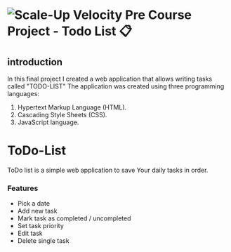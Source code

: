 # ![Scale-Up Velocity](./readme-files/logo-main.png) Pre Course Project - Todo List 📋

## introduction

In this final project I created a web application that allows writing tasks called
"TODO-LIST"
The application was created using three programming languages:
1. Hypertext Markup Language (HTML).
2. Cascading Style Sheets (CSS).
3. JavaScript language.

# ToDo-List

ToDo list is a simple web application to save Your daily tasks in order.

### Features
* Pick a date
* Add new task
* Mark task as completed / uncompleted
* Set task priority
* Edit task
* Delete single task
